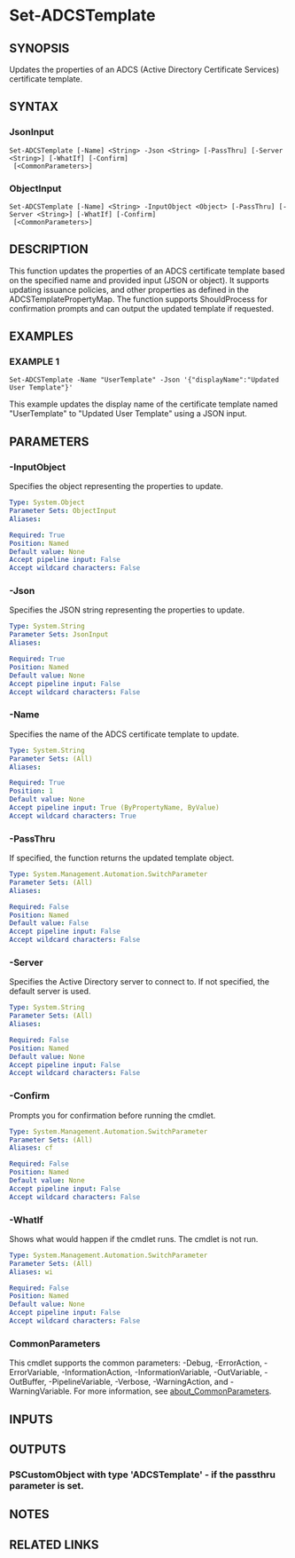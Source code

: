 ﻿---
external help file: PSADCSToolkit-help.xml
Module Name: PSADCSToolkit
online version:
schema: 2.0.0
---

# Set-ADCSTemplate

## SYNOPSIS
Updates the properties of an ADCS (Active Directory Certificate Services) certificate template.

## SYNTAX

### JsonInput
```
Set-ADCSTemplate [-Name] <String> -Json <String> [-PassThru] [-Server <String>] [-WhatIf] [-Confirm]
 [<CommonParameters>]
```

### ObjectInput
```
Set-ADCSTemplate [-Name] <String> -InputObject <Object> [-PassThru] [-Server <String>] [-WhatIf] [-Confirm]
 [<CommonParameters>]
```

## DESCRIPTION
This function updates the properties of an ADCS certificate template based on the specified name and provided input (JSON or object).
It supports updating issuance policies, and other properties as defined in the ADCSTemplatePropertyMap.
The function supports ShouldProcess for confirmation prompts and can output the updated template if requested.

## EXAMPLES

### EXAMPLE 1
```
Set-ADCSTemplate -Name "UserTemplate" -Json '{"displayName":"Updated User Template"}'
```

This example updates the display name of the certificate template named "UserTemplate" to "Updated User Template" using a JSON input.

## PARAMETERS

### -InputObject
Specifies the object representing the properties to update.

```yaml
Type: System.Object
Parameter Sets: ObjectInput
Aliases:

Required: True
Position: Named
Default value: None
Accept pipeline input: False
Accept wildcard characters: False
```

### -Json
Specifies the JSON string representing the properties to update.

```yaml
Type: System.String
Parameter Sets: JsonInput
Aliases:

Required: True
Position: Named
Default value: None
Accept pipeline input: False
Accept wildcard characters: False
```

### -Name
Specifies the name of the ADCS certificate template to update.

```yaml
Type: System.String
Parameter Sets: (All)
Aliases:

Required: True
Position: 1
Default value: None
Accept pipeline input: True (ByPropertyName, ByValue)
Accept wildcard characters: True
```

### -PassThru
If specified, the function returns the updated template object.

```yaml
Type: System.Management.Automation.SwitchParameter
Parameter Sets: (All)
Aliases:

Required: False
Position: Named
Default value: False
Accept pipeline input: False
Accept wildcard characters: False
```

### -Server
Specifies the Active Directory server to connect to.
If not specified, the default server is used.

```yaml
Type: System.String
Parameter Sets: (All)
Aliases:

Required: False
Position: Named
Default value: None
Accept pipeline input: False
Accept wildcard characters: False
```

### -Confirm
Prompts you for confirmation before running the cmdlet.

```yaml
Type: System.Management.Automation.SwitchParameter
Parameter Sets: (All)
Aliases: cf

Required: False
Position: Named
Default value: None
Accept pipeline input: False
Accept wildcard characters: False
```

### -WhatIf
Shows what would happen if the cmdlet runs.
The cmdlet is not run.

```yaml
Type: System.Management.Automation.SwitchParameter
Parameter Sets: (All)
Aliases: wi

Required: False
Position: Named
Default value: None
Accept pipeline input: False
Accept wildcard characters: False
```

### CommonParameters
This cmdlet supports the common parameters: -Debug, -ErrorAction, -ErrorVariable, -InformationAction, -InformationVariable, -OutVariable, -OutBuffer, -PipelineVariable, -Verbose, -WarningAction, and -WarningVariable. For more information, see [about_CommonParameters](http://go.microsoft.com/fwlink/?LinkID=113216).

## INPUTS

## OUTPUTS

### PSCustomObject with type 'ADCSTemplate' - if the passthru parameter is set.
## NOTES

## RELATED LINKS
